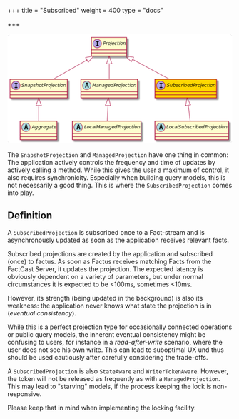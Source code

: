 +++
title = "Subscribed"
weight = 400
type = "docs"

+++

![](../ph_s.png)

The `SnapshotProjection` and `ManagedProjection` have one thing in common:
The application actively controls the frequency and time of updates by actively calling a method. While this gives the
user a maximum of control, it also requires synchronicity. Especially when building query models, this is not
necessarily a good thing. This is where the `SubscribedProjection` comes into play.

## Definition

A `SubscribedProjection` is subscribed once to a Fact-stream and is asynchronously updated as soon as the application
receives relevant facts.

Subscribed projections are created by the application and subscribed (once) to factus. As soon as Factus receives
matching Facts from the FactCast Server, it updates the projection. The expected latency is obviously dependent on a
variety of parameters, but under normal circumstances it is expected to be <100ms, sometimes <10ms.

However, its strength (being updated in the background) is also its weakness: the application never knows what state the
projection is in (_eventual consistency_).

While this is a perfect projection type for occasionally connected operations or public query models, the inherent
eventual consistency might be confusing to users, for instance in a _read-after-write_ scenario, where the user
does not see his own write. This can lead to suboptimal UX und thus should be used cautiously after carefully
considering the trade-offs.

A `SubscribedProjection` is also `StateAware` and `WriterTokenAware`. However, the token will not be released as frequently
as with a `ManagedProjection`. This may lead to "starving" models, if the process keeping the lock is non-responsive.

Please keep that in mind when implementing the locking facility.
